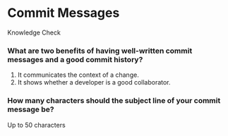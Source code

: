 # Commit Messages

Knowledge Check

### What are two benefits of having well-written commit messages and a good commit history?

1. It communicates the context of a change.
2. It shows whether a developer is a good collaborator.

### How many characters should the subject line of your commit message be?

Up to 50 characters